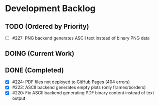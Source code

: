 # Development Backlog

## TODO (Ordered by Priority)
- [ ] #227: PNG backend generates ASCII text instead of binary PNG data

## DOING (Current Work)

## DONE (Completed)
- [x] #224: PDF files not deployed to GitHub Pages (404 errors)
- [x] #223: ASCII backend generates empty plots (only frames/borders)
- [x] #220: Fix ASCII backend generating PDF binary content instead of text output